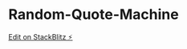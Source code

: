 # Random-Quote-Machine

[Edit on StackBlitz ⚡️](https://stackblitz.com/edit/stackblitz-starters-hagkql)